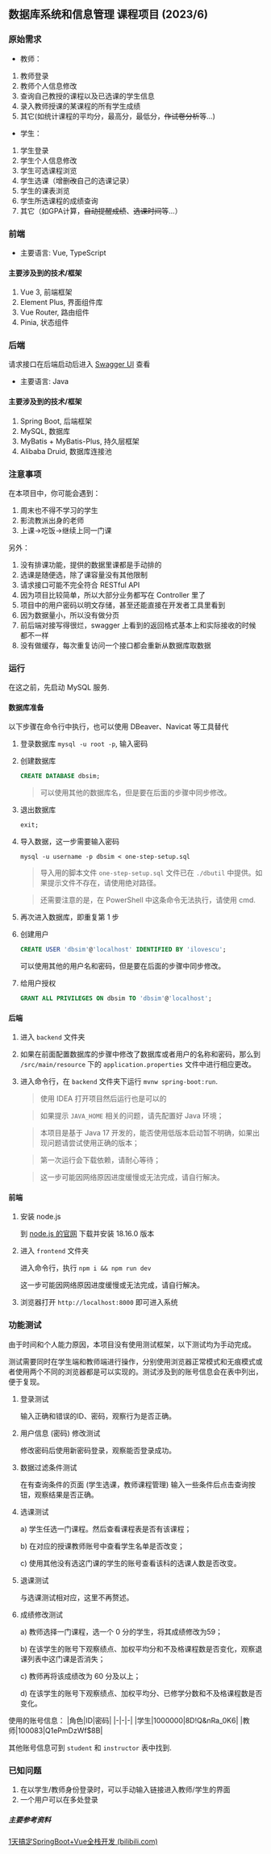 ## 数据库系统和信息管理 课程项目 (2023/6)

### 原始需求
- 教师：
1.	教师登录 
2.	教师个人信息修改 
3.	查询自己教授的课程以及已选课的学生信息
4.	录入教师授课的某课程的所有学生成绩 
5.	其它(如统计课程的平均分，最高分，最低分，~~作试卷分析~~等…) 
- 学生：
1.	学生登录 
2.	学生个人信息修改 
3.	学生可选课程浏览 
4.	学生选课（增删~~改~~自己的选课记录）
5.	学生的课表浏览 
6.	学生所选课程的成绩查询 
7.	其它（如GPA计算，~~自动提醒成绩~~、~~选课时间~~等…） 


### 前端
- 主要语言: Vue, TypeScript


#### 主要涉及到的技术/框架
1. Vue 3, 前端框架
2. Element Plus, 界面组件库
3. Vue Router, 路由组件
4. Pinia, 状态组件

### 后端
请求接口在后端启动后进入 [Swagger UI](http://localhost:8080/swagger-ui.html) 查看

- 主要语言: Java

#### 主要涉及到的技术/框架
1. Spring Boot, 后端框架
2. MySQL, 数据库
3. MyBatis + MyBatis-Plus, 持久层框架
4. Alibaba Druid, 数据库连接池


### 注意事项
在本项目中，你可能会遇到：
1. 周末也不得不学习的学生
2. 影流教派出身的老师
3. 上课→吃饭→继续上同一门课

另外：
1. 没有排课功能，提供的数据里课都是手动排的
2. 选课是随便选，除了课容量没有其他限制
3. 请求接口可能不完全符合 RESTful API
4. 因为项目比较简单，所以大部分业务都写在 Controller 里了
5. 项目中的用户密码以明文存储，甚至还能直接在开发者工具里看到
6. 因为数据量小，所以没有做分页
7. 前后端对接写得很烂，swagger 上看到的返回格式基本上和实际接收的时候都不一样
8. 没有做缓存，每次重复访问一个接口都会重新从数据库取数据

### 运行
在这之前，先启动 MySQL 服务.
#### 数据库准备
以下步骤在命令行中执行，也可以使用 DBeaver、Navicat 等工具替代
1. 登录数据库 `mysql -u root -p`, 输入密码
2. 创建数据库
   ```sql
   CREATE DATABASE dbsim;
   ```
   > 可以使用其他的数据库名，但是要在后面的步骤中同步修改。
3. 退出数据库
   ```sql
   exit;
   ```
4. 导入数据，这一步需要输入密码
   ```
   mysql -u username -p dbsim < one-step-setup.sql
   ```
   > 导入用的脚本文件 `one-step-setup.sql` 文件已在 `./dbutil` 中提供。如果提示文件不存在，请使用绝对路径。

   >还需要注意的是，在 PowerShell 中这条命令无法执行，请使用 cmd.

5. 再次进入数据库，即重复第 1 步
6. 创建用户
   ```sql
   CREATE USER 'dbsim'@'localhost' IDENTIFIED BY 'ilovescu';
   ```
   可以使用其他的用户名和密码，但是要在后面的步骤中同步修改。
7. 给用户授权
   ```sql
   GRANT ALL PRIVILEGES ON dbsim TO 'dbsim'@'localhost';
   ```

#### 后端
1. 进入 `backend` 文件夹
2. 如果在前面配置数据库的步骤中修改了数据库或者用户的名称和密码，那么到 `/src/main/resource` 下的 `application.properties` 文件中进行相应更改。
3. 进入命令行，在 `backend` 文件夹下运行 `mvnw spring-boot:run`. 

   > 使用 IDEA 打开项目然后运行也是可以的
   
   > 如果提示 `JAVA_HOME` 相关的问题，请先配置好 Java 环境；

   > 本项目是基于 Java 17 开发的，能否使用低版本启动暂不明确，如果出现问题请尝试使用正确的版本；

   > 第一次运行会下载依赖，请耐心等待；

   > 这一步可能因网络原因进度缓慢或无法完成，请自行解决。

#### 前端
1. 安装 node.js
   
   到 [node.js 的官网](https://nodejs.org/zh-cn) 下载并安装 18.16.0 版本
2. 进入 `frontend` 文件夹
   
   进入命令行，执行 `npm i && npm run dev`
   
   这一步可能因网络原因进度缓慢或无法完成，请自行解决。
3. 浏览器打开 `http://localhost:8000` 即可进入系统

### 功能测试
由于时间和个人能力原因，本项目没有使用测试框架，以下测试均为手动完成。

测试需要同时在学生端和教师端进行操作，分别使用浏览器正常模式和无痕模式或者使用两个不同的浏览器都是可以实现的。测试涉及到的账号信息会在表中列出，便于复现。

1. 登录测试
   
      输入正确和错误的ID、密码，观察行为是否正确。 
2.	用户信息 (密码) 修改测试
   
      修改密码后使用新密码登录，观察能否登录成功。  

3.	数据过滤条件测试

      在有查询条件的页面 (学生选课，教师课程管理) 输入一些条件后点击查询按钮，观察结果是否正确。  

4.	选课测试

      a)	学生任选一门课程。然后查看课程表是否有该课程；
   
      b)	在对应的授课教师账号中查看学生名单是否改变；

      c)	使用其他没有选这门课的学生的账号查看该科的选课人数是否改变。

5.	退课测试

      与选课测试相对应，这里不再赘述。

6.	成绩修改测试

      a)	教师选择一门课程，选一个 0 分的学生，将其成绩修改为59；

      b)	在该学生的账号下观察绩点、加权平均分和不及格课程数是否变化，观察退课列表中这门课是否消失；

      c)	教师再将该成绩改为 60 分及以上；

      d)	在该学生的账号下观察绩点、加权平均分、已修学分数和不及格课程数是否变化。

使用的账号信息：
|角色|ID|密码|
|-|-|-|
|学生|1000000|8D!Q&nRa_0K6|
|教师|100083|Q1ePmDzWf$8B|

其他账号信息可到 `student` 和 `instructor` 表中找到.


### 已知问题
1. 在以学生/教师身份登录时，可以手动输入链接进入教师/学生的界面
2. 一个用户可以在多处登录

##### 主要参考资料
[1天搞定SpringBoot+Vue全栈开发 (bilibili.com)](https://www.bilibili.com/video/BV1nV4y1s7ZN)